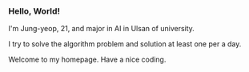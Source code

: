 ### Hello, World!
I'm Jung-yeop, 21, and major in AI in Ulsan of university.

I try to solve the algorithm problem and solution at least one per a day.

Welcome to my homepage. 
Have a nice coding.

